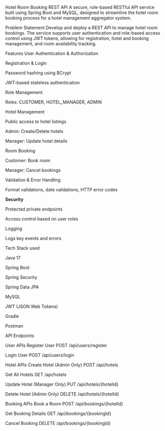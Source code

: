 Hotel Room Booking REST API
A secure, role-based RESTful API service built using Spring Boot and MySQL, designed to streamline the hotel room booking process for a hotel management aggregator system.

Problem Statement
Develop and deploy a REST API to manage hotel room bookings. The service supports user authentication and role-based access control using JWT tokens, allowing for registration, hotel and booking management, and room availability tracking.

Features
User Authentication & Authorization

Registration & Login

Password hashing using BCrypt

JWT-based stateless authentication

Role Management

Roles: CUSTOMER, HOTEL_MANAGER, ADMIN

Hotel Management

Public access to hotel listings

Admin: Create/Delete hotels

Manager: Update hotel details

Room Booking

Customer: Book room

Manager: Cancel bookings

Validation & Error Handling

Format validations, date validations, HTTP error codes

**Security**

Protected private endpoints

Access control based on user roles

Logging

Logs key events and errors

Tech Stack used

Java 17

Spring Boot

Spring Security

Spring Data JPA

MySQL

JWT (JSON Web Tokens)

Gradle

Postman

API Endpoints

User APIs
 Register User
POST /api/users/register

 Login User
POST /api/users/login

Hotel APIs
 Create Hotel (Admin Only)
POST /api/hotels

 Get All Hotels
GET /api/hotels

 Update Hotel (Manager Only)
PUT /api/hotels/{hotelId}

 Delete Hotel (Admin Only)
DELETE /api/hotels/{hotelId}

Booking APIs
 Book a Room 
POST /api/bookings/{hotelId}

 Get Booking Details 
GET /api/bookings/{bookingId}

 Cancel Booking 
DELETE /api/bookings/{bookingId}
